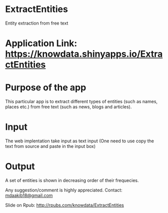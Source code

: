 # ExtractEntities
Entity extraction from free text


# Application Link: https://knowdata.shinyapps.io/ExtractEntities

# Purpose of the app
This particular app is to extract different types of entities (such as names, places etc.) from free text (such as news, blogs and articles).

# Input
The web implentation take input as text input (One need to use copy the text from source and paste in the input box)

# Output
A set of entities is shown in decreasing order of their frequecies.

Any suggestion/comment is highly appreciated.
Contact: mdaakib18@gmail.com

Slide on Rpub: http://rpubs.com/knowdata/ExtractEntities

